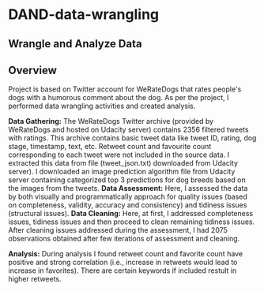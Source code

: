 # DAND-data-wrangling
## Wrangle and Analyze Data

## Overview
Project is based on Twitter account for WeRateDogs that rates people's dogs with a humorous comment about the dog. As per the project, I performed data wrangling activities and created analysis.

**Data Gathering:** The WeRateDogs Twitter archive (provided by WeRateDogs and hosted on Udacity server) contains 2356 filtered tweets with ratings. This archive contains basic tweet data like tweet ID, rating, dog stage, timestamp, text, etc. Retweet count and favourite count corresponding to each tweet were not included in the source data. I extracted this data from file (tweet_json.txt) downloaded from Udacity server). I downloaded an image prediction algorithm file from Udacity server containing categorized top 3 predictions for dog breeds based on the images from the tweets.
**Data Assessment:** Here, I assessed the data by both visually and programmatically approach for quality issues (based on completeness, validity, accuracy and consistency) and tidiness issues (structural issues).
**Data Cleaning:** Here, at first, I addressed completeness issues, tidiness issues and then proceed to clean remaining tidiness issues. After cleaning issues addressed during the assessment, I had 2075 observations obtained after few iterations of assessment and cleaning.

**Analysis:** During analysis I found retweet count and favorite count have positive and strong correlation (i.e., increase in retweets would lead to increase in favorites). There are certain keywords if included restult in higher retweets.

